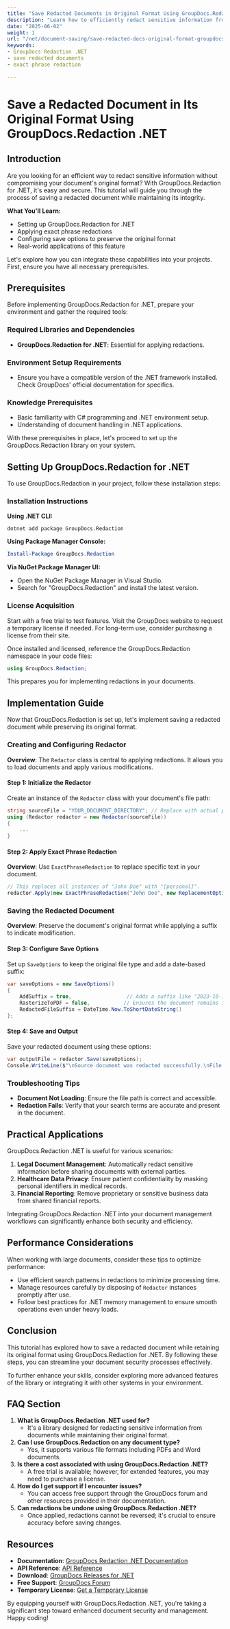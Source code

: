 ```yaml
---
title: "Save Redacted Documents in Original Format Using GroupDocs.Redaction .NET"
description: "Learn how to efficiently redact sensitive information from documents while preserving their original format using GroupDocs.Redaction for .NET. Get started with our comprehensive guide."
date: "2025-06-02"
weight: 1
url: "/net/document-saving/save-redacted-docs-original-format-groupdocs-redaction-net/"
keywords:
- GroupDocs Redaction .NET
- save redacted documents
- exact phrase redaction

---
```



# Save a Redacted Document in Its Original Format Using GroupDocs.Redaction .NET

## Introduction

Are you looking for an efficient way to redact sensitive information without compromising your document's original format? With GroupDocs.Redaction for .NET, it's easy and secure. This tutorial will guide you through the process of saving a redacted document while maintaining its integrity.

**What You'll Learn:**
- Setting up GroupDocs.Redaction for .NET
- Applying exact phrase redactions
- Configuring save options to preserve the original format
- Real-world applications of this feature

Let's explore how you can integrate these capabilities into your projects. First, ensure you have all necessary prerequisites.

## Prerequisites

Before implementing GroupDocs.Redaction for .NET, prepare your environment and gather the required tools:

### Required Libraries and Dependencies
- **GroupDocs.Redaction for .NET**: Essential for applying redactions.

### Environment Setup Requirements
- Ensure you have a compatible version of the .NET framework installed. Check GroupDocs' official documentation for specifics.

### Knowledge Prerequisites
- Basic familiarity with C# programming and .NET environment setup.
- Understanding of document handling in .NET applications.

With these prerequisites in place, let's proceed to set up the GroupDocs.Redaction library on your system.

## Setting Up GroupDocs.Redaction for .NET

To use GroupDocs.Redaction in your project, follow these installation steps:

### Installation Instructions
**Using .NET CLI:**
```shell
dotnet add package GroupDocs.Redaction
```

**Using Package Manager Console:**
```powershell
Install-Package GroupDocs.Redaction
```

**Via NuGet Package Manager UI:**
- Open the NuGet Package Manager in Visual Studio.
- Search for "GroupDocs.Redaction" and install the latest version.

### License Acquisition
Start with a free trial to test features. Visit the GroupDocs website to request a temporary license if needed. For long-term use, consider purchasing a license from their site.

Once installed and licensed, reference the GroupDocs.Redaction namespace in your code files:
```csharp
using GroupDocs.Redaction;
```

This prepares you for implementing redactions in your documents.

## Implementation Guide

Now that GroupDocs.Redaction is set up, let's implement saving a redacted document while preserving its original format.

### Creating and Configuring Redactor
**Overview**: The `Redactor` class is central to applying redactions. It allows you to load documents and apply various modifications.

#### Step 1: Initialize the Redactor
Create an instance of the `Redactor` class with your document's file path:
```csharp
string sourceFile = "YOUR_DOCUMENT_DIRECTORY"; // Replace with actual path.
using (Redactor redactor = new Redactor(sourceFile))
{
    ...
}
```

#### Step 2: Apply Exact Phrase Redaction
**Overview**: Use `ExactPhraseRedaction` to replace specific text in your document.
```csharp
// This replaces all instances of "John Doe" with "[personal]".
redactor.Apply(new ExactPhraseRedaction("John Doe", new ReplacementOptions("[personal]"));
```

### Saving the Redacted Document
**Overview**: Preserve the document's original format while applying a suffix to indicate modification.

#### Step 3: Configure Save Options
Set up `SaveOptions` to keep the original file type and add a date-based suffix:
```csharp
var saveOptions = new SaveOptions() 
{
    AddSuffix = true,                  // Adds a suffix like "2023-10-12" to indicate modification.
    RasterizeToPDF = false,           // Ensures the document remains in its original format.
    RedactedFileSuffix = DateTime.Now.ToShortDateString()
};
```

#### Step 4: Save and Output
Save your redacted document using these options:
```csharp
var outputFile = redactor.Save(saveOptions);
Console.WriteLine($"\nSource document was redacted successfully.\nFile saved to {outputFile}.\n");
```

### Troubleshooting Tips
- **Document Not Loading**: Ensure the file path is correct and accessible.
- **Redaction Fails**: Verify that your search terms are accurate and present in the document.

## Practical Applications
GroupDocs.Redaction .NET is useful for various scenarios:
1. **Legal Document Management**: Automatically redact sensitive information before sharing documents with external parties.
2. **Healthcare Data Privacy**: Ensure patient confidentiality by masking personal identifiers in medical records.
3. **Financial Reporting**: Remove proprietary or sensitive business data from shared financial reports.

Integrating GroupDocs.Redaction .NET into your document management workflows can significantly enhance both security and efficiency.

## Performance Considerations
When working with large documents, consider these tips to optimize performance:
- Use efficient search patterns in redactions to minimize processing time.
- Manage resources carefully by disposing of `Redactor` instances promptly after use.
- Follow best practices for .NET memory management to ensure smooth operations even under heavy loads.

## Conclusion
This tutorial has explored how to save a redacted document while retaining its original format using GroupDocs.Redaction for .NET. By following these steps, you can streamline your document security processes effectively.

To further enhance your skills, consider exploring more advanced features of the library or integrating it with other systems in your environment.

## FAQ Section
1. **What is GroupDocs.Redaction .NET used for?**
   - It's a library designed for redacting sensitive information from documents while maintaining their original format.
2. **Can I use GroupDocs.Redaction on any document type?**
   - Yes, it supports various file formats including PDFs and Word documents.
3. **Is there a cost associated with using GroupDocs.Redaction .NET?**
   - A free trial is available; however, for extended features, you may need to purchase a license.
4. **How do I get support if I encounter issues?**
   - You can access free support through the GroupDocs forum and other resources provided in their documentation.
5. **Can redactions be undone using GroupDocs.Redaction .NET?**
   - Once applied, redactions cannot be reversed; it's crucial to ensure accuracy before saving changes.

## Resources
- **Documentation**: [GroupDocs Redaction .NET Documentation](https://docs.groupdocs.com/redaction/net/)
- **API Reference**: [API Reference](https://reference.groupdocs.com/redaction/net)
- **Download**: [GroupDocs Releases for .NET](https://releases.groupdocs.com/redaction/net/)
- **Free Support**: [GroupDocs Forum](https://forum.groupdocs.com/c/redaction/10)
- **Temporary License**: [Get a Temporary License](https://purchase.groupdocs.com/temporary-license/)

By equipping yourself with GroupDocs.Redaction .NET, you're taking a significant step toward enhanced document security and management. Happy coding!
